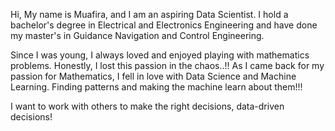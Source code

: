 Hi, My name is Muafira, and I am an aspiring Data Scientist. I hold a bachelor's degree in Electrical and Electronics Engineering and have done my master's in Guidance Navigation and Control Engineering. 

Since I was young, I always loved and enjoyed playing with mathematics problems. Honestly, I lost this passion in the chaos..!! As I came back for my passion for Mathematics, I fell in love with Data Science and Machine Learning. Finding patterns and making the machine learn about them!!! 

I want to work with others to make the right decisions, data-driven decisions!



<!---
MuafiraThasni/MuafiraThasni is a ✨ special ✨ repository because its `README.md` (this file) appears on your GitHub profile.
You can click the Preview link to take a look at your changes.
--->
